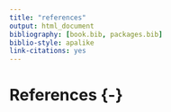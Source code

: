 ```yaml
---
title: "references"
output: html_document
bibliography: [book.bib, packages.bib]
biblio-style: apalike
link-citations: yes
---
```


# References {-}
